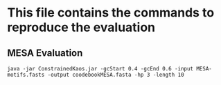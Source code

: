 # This file contains the commands to reproduce the evaluation

## MESA Evaluation 
```
java -jar ConstrainedKaos.jar -gcStart 0.4 -gcEnd 0.6 -input MESA-motifs.fasts -output coodebookMESA.fasta -hp 3 -length 10
```
